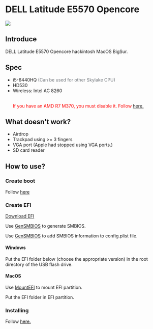<h1> DELL Latitude E5570 Opencore</h1>

<img src="https://raw.githubusercontent.com/misa198/dell-latitude-e5570-hackintosh-opencore/master/screens/screen_shot.png?token=AMIRKUAPWCRLFGB6KMNLJRK75RQ24" style="margin: auto;"/>

<h2>Introduce</h2>
<p>DELL Latitude E5570 Opencore hackintosh MacOS BigSur.</p>

<h2>Spec</h2>
<ul>
  <li>i5-6440HQ <span style="color: #70757a">(Can be used for other Skylake CPU)</span></li>
  <li>HD530</li>
  <li>Wireless: Intel AC 8260</li>
  <br/>
  <p style="color: red;">If you have an AMD R7 M370, you must disable it. Follow <a href="https://dortania.github.io/OpenCore-Install-Guide/extras/spoof.html#windows-gpu-selection">here.</a></p>
</ul>

<h2>What doesn't work?</h2>
<ul>
  <li>Airdrop</li>
  <li>Trackpad using >= 3 fingers</li>
  <li>VGA port (Apple had stopped using VGA ports.)</li>
  <li>SD card reader</li>
</ul>
<h2>How to use?</h2>
<h3>Create boot</h3>
<p>Follow <a href="https://dortania.github.io/OpenCore-Install-Guide/installer-guide/">here</a></p>

<h3>Create EFI</h3>
<p><a href="https://github.com/misa198/dell-latitude-e5570-hackintosh-opencore/releases">Download EFI</a></p>
<p>Use <a href="https://github.com/corpnewt/GenSMBIOS">GenSMBIOS</a> to generate SMBIOS.</p>
<p>Use <a href="https://github.com/corpnewt/ProperTree">GenSMBIOS</a> to add SMBIOS information to config.plist file.</p>
<h4>Windows</h4>
<p>Put the EFI folder below (choose the appropriate version) in the root directory of the USB flash drive.</p>
<h4>MacOS</h4>
<p>Use <a href="https://github.com/corpnewt/MountEFI">MountEFI</a> to mount EFI partition.</p>
<p>Put the EFI folder in EFI partition.</p>

<h3>Installing</h3>
<p>Follow <a href="https://dortania.github.io/OpenCore-Install-Guide/installation/installation-process.html">here.</a></p>
